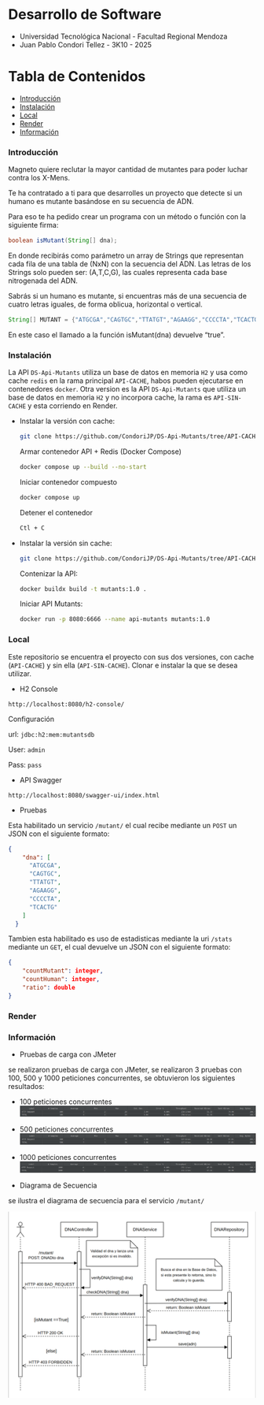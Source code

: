 # Desarrollo de Software
- Universidad Tecnológica Nacional - Facultad Regional Mendoza
- Juan Pablo Condori Tellez - 3K10 - 2025
# Tabla de Contenidos
- [Introducción](#introducción)
- [Instalación](#instalación)
- [Local](#local)
- [Render](#render)
- [Información](#información)

### Introducción
Magneto quiere reclutar la mayor cantidad de mutantes para poder luchar contra los X-Mens.

Te ha contratado a ti para que desarrolles un proyecto que detecte si un humano es mutante basándose en su secuencia de ADN.

Para eso te ha pedido crear un programa con un método o función con la siguiente firma:

```java
boolean isMutant(String[] dna);
```
En donde recibirás como parámetro un array de Strings que representan cada fila de una tabla
de (NxN) con la secuencia del ADN. Las letras de los Strings solo pueden ser: (A,T,C,G), las
cuales representa cada base nitrogenada del ADN.

Sabrás si un humano es mutante, si encuentras más de una secuencia de cuatro letras
iguales, de forma oblicua, horizontal o vertical.

```java
String[] MUTANT = {"ATGCGA","CAGTGC","TTATGT","AGAAGG","CCCCTA","TCACTG"};
```
En este caso el llamado a la función isMutant(dna) devuelve “true”.
### Instalación
La API `DS-Api-Mutants` utiliza un base de datos en memoria `H2` y usa como cache `redis` en la rama principal `API-CACHE`, habos pueden ejecutarse en contenedores `docker`. Otra version es la API `DS-Api-Mutants` que utiliza un base de datos en memoria `H2` y no incorpora cache, la rama es `API-SIN-CACHE` y esta corriendo en Render.

- Instalar la versión con cache:
  ```bash
  git clone https://github.com/CondoriJP/DS-Api-Mutants/tree/API-CACHE
  ```
  Armar contenedor API + Redis (Docker Compose)
  ```bash
  docker compose up --build --no-start
  ```
  Iniciar contenedor compuesto
  ```bash
  docker compose up
  ```
  Detener el contenedor
  ```bash
  Ctl + C
  ```

- Instalar la versión sin cache:
  ```bash
  git clone https://github.com/CondoriJP/DS-Api-Mutants/tree/API-CACHE
  ```
  Contenizar la API:
  ```bash
  docker buildx build -t mutants:1.0 .
  ```
  Iniciar API Mutants:
  ```bash
  docker run -p 8080:6666 --name api-mutants mutants:1.0
  ```

### Local
Este repositorio se encuentra el proyecto con sus dos versiones, con cache (`API-CACHE`) y sin ella (`API-SIN-CACHE`). Clonar e instalar la que se desea utilizar.

- H2 Console
```url
http://localhost:8080/h2-console/
```
Configuración

url: `jdbc:h2:mem:mutantsdb`

User: `admin`

Pass: `pass`

- API Swagger
```url
http://localhost:8080/swagger-ui/index.html
```

- Pruebas

Esta  habilitado un servicio `/mutant/` el cual recibe mediante un `POST` un JSON con el siguiente formato:

```Json
{
    "dna": [
      "ATGCGA",
      "CAGTGC",
      "TTATGT",
      "AGAAGG",
      "CCCCTA",
      "TCACTG"
    ]
  }
```
Tambien esta habilitado es uso de estadisticas mediante la uri `/stats` mediante un `GET`, el cual devuelve un JSON con el siguiente formato:

```Json
{
    "countMutant": integer,
	"countHuman": integer,
	"ratio": double
}
```
### Render

### Información
- Pruebas de carga con JMeter

se realizaron pruebas de carga con JMeter, se realizaron 3 pruebas con 100, 500 y 1000 peticiones concurrentes, se obtuvieron los siguientes resultados:
- 100 peticiones concurrentes
  ![Alt text](./documents/JMeter_Test_100.png?raw=true "100 test")
- 500 peticiones concurrentes
  ![Alt text](./documents/JMeter_Test_500.png?raw=true "500 test")
- 1000 peticiones concurrentes
  ![Alt text](./documents/JMeter_Test_1000.png?raw=true "1000 test")


- Diagrama de Secuencia

se ilustra el diagrama de secuencia para el servicio `/mutant/`

![Alt text](./documents/DSecuencia_Mutants.png?raw=true "DSecuencia")